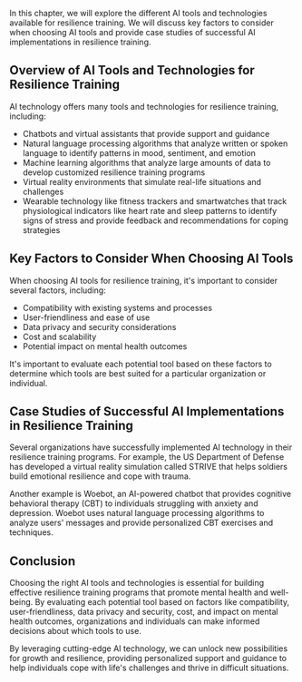 

In this chapter, we will explore the different AI tools and technologies available for resilience training. We will discuss key factors to consider when choosing AI tools and provide case studies of successful AI implementations in resilience training.

Overview of AI Tools and Technologies for Resilience Training
-------------------------------------------------------------

AI technology offers many tools and technologies for resilience training, including:

* Chatbots and virtual assistants that provide support and guidance
* Natural language processing algorithms that analyze written or spoken language to identify patterns in mood, sentiment, and emotion
* Machine learning algorithms that analyze large amounts of data to develop customized resilience training programs
* Virtual reality environments that simulate real-life situations and challenges
* Wearable technology like fitness trackers and smartwatches that track physiological indicators like heart rate and sleep patterns to identify signs of stress and provide feedback and recommendations for coping strategies

Key Factors to Consider When Choosing AI Tools
----------------------------------------------

When choosing AI tools for resilience training, it's important to consider several factors, including:

* Compatibility with existing systems and processes
* User-friendliness and ease of use
* Data privacy and security considerations
* Cost and scalability
* Potential impact on mental health outcomes

It's important to evaluate each potential tool based on these factors to determine which tools are best suited for a particular organization or individual.

Case Studies of Successful AI Implementations in Resilience Training
--------------------------------------------------------------------

Several organizations have successfully implemented AI technology in their resilience training programs. For example, the US Department of Defense has developed a virtual reality simulation called STRIVE that helps soldiers build emotional resilience and cope with trauma.

Another example is Woebot, an AI-powered chatbot that provides cognitive behavioral therapy (CBT) to individuals struggling with anxiety and depression. Woebot uses natural language processing algorithms to analyze users' messages and provide personalized CBT exercises and techniques.

Conclusion
----------

Choosing the right AI tools and technologies is essential for building effective resilience training programs that promote mental health and well-being. By evaluating each potential tool based on factors like compatibility, user-friendliness, data privacy and security, cost, and impact on mental health outcomes, organizations and individuals can make informed decisions about which tools to use.

By leveraging cutting-edge AI technology, we can unlock new possibilities for growth and resilience, providing personalized support and guidance to help individuals cope with life's challenges and thrive in difficult situations.
